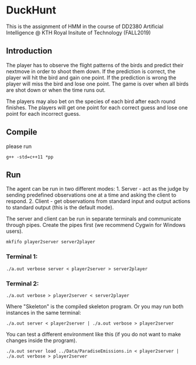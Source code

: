 # DuckHunt 

This is the assignment of HMM in the course of DD2380 Artificial Intelligence @ KTH Royal Insitute of Technology (FALL2019)

## Introduction
The player has to observe the flight patterns of the birds and predict their nextmove in order to shoot them down. If the prediction is correct, the player will hit the bird and gain one point. If the prediction is wrong the player will miss the bird and lose one point. The game is over when all birds are shot down or when the time runs out.

The players may also bet on the species of each bird after each round finishes. The players will get one point for each correct guess and lose one point for each incorrect guess.
    

## Compile

 please run
 
```
g++ -std=c++11 *pp 
```

## Run

The agent can be run in two different modes:
    1. Server - act as the judge by sending predefined observations one at a time
   and asking the client to respond.
    2. Client - get observations from standard input and output actions to standard output (this is the default mode).

The server and client can be run in separate terminals and communicate
through pipes. Create the pipes first (we recommend Cygwin for Windows users).

```
mkfifo player2server server2player
```

### Terminal 1:
```
./a.out verbose server < player2server > server2player
```
### Terminal 2:
```
./a.out verbose > player2server < server2player
```

Where "Skeleton" is the compiled skeleton program. Or you may run both instances in the same terminal:

```
./a.out server < player2server | ./a.out verbose > player2server
```

You can test a different environment like this (if you do not want to make changes inside the program).
```
./a.out server load ../Data/ParadiseEmissions.in < player2server | ./a.out verbose > player2server
```
